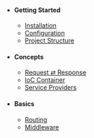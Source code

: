 - #### Getting Started
    - [Installation](/docs/installation)
    - [Configuration](/docs/configuration)
    - [Project Structure](/docs/project-structure)
    
 - #### Concepts
    - [Request ⇄ Response](/docs/request-response)
    - [IoC Container](/docs/ioc-container)
    - [Service Providers](/docs/service-providers)
    
 - #### Basics
    - [Routing](/docs/routing)
    - [Middleware](/docs/middleware)
